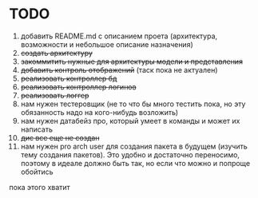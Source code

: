 # TODO

1. добавить README.md с описанием проета (архитектура, возможности и небольшое описание назначения)
2. ~~создать архитектуру~~
3. ~~закоммитить нужные для архитектуры модели и представления~~
4. ~~добавить контроль отображений~~ (таск пока не актуален)
5. ~~реализовать контроллер бд~~
6. ~~реализовать контроллер логинов~~
7. ~~реализовать логгер~~
8. нам нужен тестеровщик (не то что бы много тестить пока, но эту обязанность надо на кого-нибудь возложить)
9. нам нужен датабейз про, который умеет в команды и может их написать
10. ~~дис все еще не создан~~
11. нам нужен pro arch user для создания пакета в будущем (изучить тему создания пакетов). Это удобно и достаточно
    переносимо, поэтому в идеале должно быть так, но если что можно и попроще обойтись

пока этого хватит
